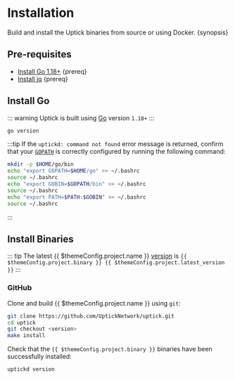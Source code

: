 <!--
order: 1
-->

# Installation

Build and install the Uptick binaries from source or using Docker. {synopsis}

## Pre-requisites

- [Install Go 1.18+](https://golang.org/dl/) {prereq}
- [Install jq](https://stedolan.github.io/jq/download/) {prereq}

## Install Go

::: warning
Uptick is built using [Go](https://golang.org/dl/) version `1.18+`
:::

```bash
go version
```

:::tip
If the `uptickd: command not found` error message is returned, confirm that your [`GOPATH`](https://golang.org/doc/gopath_code#GOPATH) is correctly configured by running the following command:

```bash
mkdir -p $HOME/go/bin
echo "export GOPATH=$HOME/go" >> ~/.bashrc
source ~/.bashrc
echo "export GOBIN=$GOPATH/bin" >> ~/.bashrc
source ~/.bashrc
echo "export PATH=$PATH:$GOBIN" >> ~/.bashrc
source ~/.bashrc
```

:::

## Install Binaries

::: tip
The latest {{ $themeConfig.project.name }} [version](https://github.com/UptickNetwork/uptick/releases) is `{{ $themeConfig.project.binary }} {{ $themeConfig.project.latest_version }}`
:::

### GitHub

Clone and build {{ $themeConfig.project.name }} using `git`:

```bash
git clone https://github.com/UptickNetwork/uptick.git
cd uptick
git checkout <version>
make install
```

Check that the `{{ $themeConfig.project.binary }}` binaries have been successfully installed:

```bash
uptickd version
```
